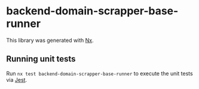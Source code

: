 # backend-domain-scrapper-base-runner

This library was generated with [Nx](https://nx.dev).

## Running unit tests

Run `nx test backend-domain-scrapper-base-runner` to execute the unit tests via [Jest](https://jestjs.io).
